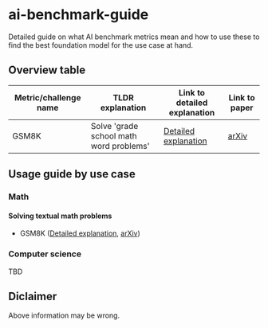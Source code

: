 # ai-benchmark-guide
Detailed guide on what AI benchmark metrics mean and how to use these to find the best foundation model for the use case at hand.



## Overview table

| Metric/challenge name | TLDR explanation | Link to detailed explanation | Link to paper |
|-----|-----|-----|-----|
|GSM8K|Solve 'grade school math word problems'|[Detailed explanation](detailed_explanations/GSM8K.md)|[arXiv](https://arxiv.org/abs/2110.14168)|

## Usage guide by use case

### Math

#### Solving textual math problems

- GSM8K ([Detailed explanation](detailed_explanations/GSM8K.md), [arXiv](https://arxiv.org/abs/2110.14168))

### Computer science

TBD

## Diclaimer

Above information may be wrong.
